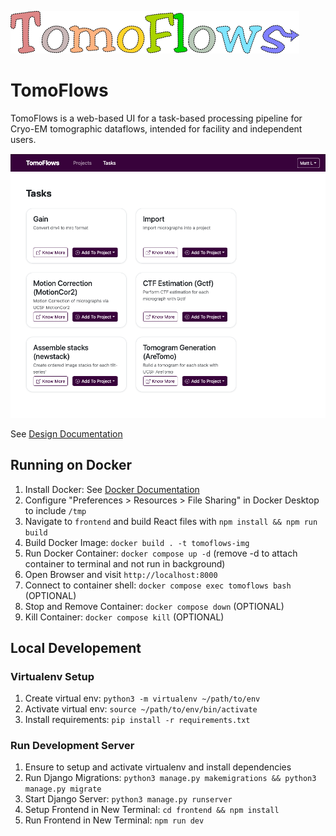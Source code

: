 ![tomoflows](Documentation/Design/img/TomoFlows_Logo.png)

# TomoFlows

TomoFlows is a web-based UI for a task-based processing pipeline for Cryo-EM tomographic dataflows, intended for facility and independent users.

![tomoflows](Documentation/Design/img/TomoFlows_Available_Tasks_UI.png)

See [Design Documentation](scripts/Documentation/Design/index.md)

## Running on Docker
1. Install Docker: See [Docker Documentation](https://docs.docker.com/get-docker/)
2. Configure "Preferences > Resources > File Sharing" in Docker Desktop to include `/tmp`
3. Navigate to `frontend` and build React files with `npm install && npm run build`
2. Build Docker Image: `docker build . -t tomoflows-img`
3. Run Docker Container: `docker compose up -d` (remove -d to attach container to terminal and not run in background)
4. Open Browser and visit `http://localhost:8000`
5. Connect to container shell: `docker compose exec tomoflows bash` (OPTIONAL)
7. Stop and Remove Container: `docker compose down` (OPTIONAL)
6. Kill Container: `docker compose kill` (OPTIONAL)

## Local Developement
### Virtualenv Setup

1. Create virtual env: `python3 -m virtualenv ~/path/to/env`
2. Activate virtual env: `source ~/path/to/env/bin/activate`
3. Install requirements: `pip install -r requirements.txt`

### Run Development Server

1. Ensure to setup and activate virtualenv and install dependencies
2. Run Django Migrations: `python3 manage.py makemigrations && python3 manage.py migrate`
3. Start Django Server: `python3 manage.py runserver`
4. Setup Frontend in New Terminal: `cd frontend && npm install`
5. Run Frontend in New Terminal: `npm run dev`
